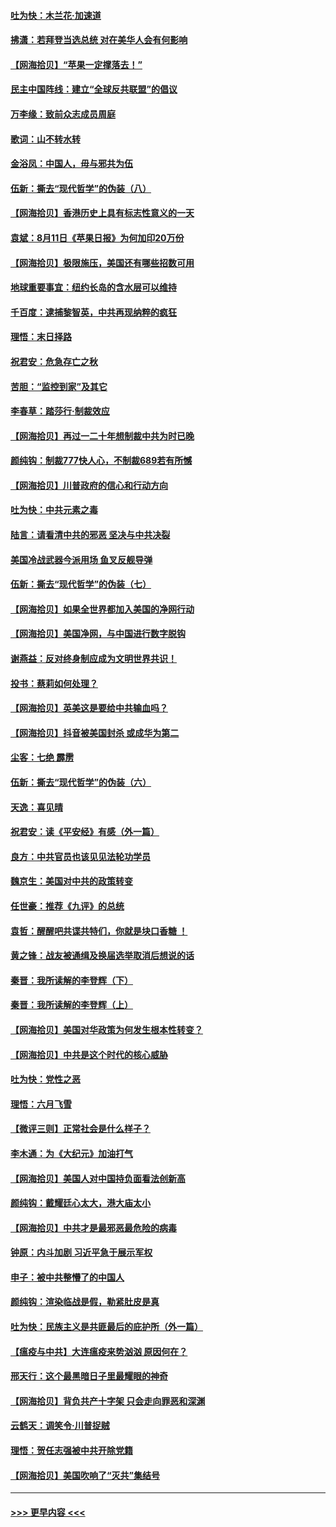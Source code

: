 #### [吐为快：木兰花‧加速道](../pages/nsc993/n12327366.md?t=08132251) 
#### [拂潇：若拜登当选总统 对在美华人会有何影响](../pages/nsc993/n12295996.md?t=08132251) 
#### [【网海拾贝】“苹果一定撑落去！”](../pages/nsc993/n12326784.md?t=08132251) 
#### [民主中国阵线：建立“全球反共联盟”的倡议](../pages/nsc993/n12324177.md?t=08132251) 
#### [万李缘：致前众志成员周庭](../pages/nsc993/n12324635.md?t=08132251) 
#### [歌词：山不转水转](../pages/nsc993/n12324599.md?t=08132251) 
#### [金浴凤：中国人，毋与邪共为伍](../pages/nsc993/n12324257.md?t=08132251) 
#### [伍新：撕去“现代哲学”的伪装（八）](../pages/nsc993/n12324188.md?t=08132251) 
#### [【网海拾贝】香港历史上具有标志性意义的一天](../pages/nsc993/n12324021.md?t=08132251) 
#### [袁斌：8月11日《苹果日报》为何加印20万份](../pages/nsc993/n12323955.md?t=08132251) 
#### [【网海拾贝】极限施压，美国还有哪些招数可用](../pages/nsc993/n12322512.md?t=08132251) 
#### [地球重要事宜：纽约长岛的含水层可以维持](../pages/nsc993/n12321844.md?t=08132251) 
#### [千百度：逮捕黎智英，中共再现纳粹的疯狂](../pages/nsc993/n12321777.md?t=08132251) 
#### [理悟：末日择路](../pages/nsc993/n12320812.md?t=08132251) 
#### [祝君安：危急存亡之秋](../pages/nsc993/n12320795.md?t=08132251) 
#### [苦胆：“监控到家”及其它](../pages/nsc993/n12320751.md?t=08132251) 
#### [李春草：踏莎行·制裁效应](../pages/nsc993/n12318290.md?t=08132251) 
#### [【网海拾贝】再过一二十年想制裁中共为时已晚](../pages/nsc993/n12318195.md?t=08132251) 
#### [颜纯钩：制裁777快人心，不制裁689若有所憾](../pages/nsc993/n12316912.md?t=08132251) 
#### [【网海拾贝】川普政府的信心和行动方向](../pages/nsc993/n12316673.md?t=08132251) 
#### [吐为快：中共元素之毒](../pages/nsc993/n12316547.md?t=08132251) 
#### [陆言：请看清中共的邪恶 坚决与中共决裂](../pages/nsc993/n12315784.md?t=08132251) 
#### [美国冷战武器今派用场 鱼叉反舰导弹](../pages/nsc993/n12316258.md?t=08132251) 
#### [伍新：撕去“现代哲学”的伪装（七）](../pages/nsc993/n12315846.md?t=08132251) 
#### [【网海拾贝】如果全世界都加入美国的净网行动](../pages/nsc993/n12315588.md?t=08132251) 
#### [【网海拾贝】美国净网，与中国进行数字脱钩](../pages/nsc993/n12312813.md?t=08132251) 
#### [谢燕益：反对终身制应成为文明世界共识！](../pages/nsc993/n12310465.md?t=08132251) 
#### [投书：蔡莉如何处理？](../pages/nsc993/n12310224.md?t=08132251) 
#### [【网海拾贝】英美这是要给中共输血吗？](../pages/nsc993/n12307646.md?t=08132251) 
#### [【网海拾贝】抖音被美国封杀 或成华为第二](../pages/nsc993/n12305277.md?t=08132251) 
#### [尘客：七绝 霹雳](../pages/nsc993/n12304053.md?t=08132251) 
#### [伍新：撕去“现代哲学”的伪装（六）](../pages/nsc993/n12303243.md?t=08132251) 
#### [天逸：喜见晴](../pages/nsc993/n12303226.md?t=08132251) 
#### [祝君安：读《平安经》有感（外一篇）](../pages/nsc993/n12303170.md?t=08132251) 
#### [良方：中共官员也该见见法轮功学员](../pages/nsc993/n12302985.md?t=08132251) 
#### [魏京生：美国对中共的政策转变](../pages/nsc993/n12302929.md?t=08132251) 
#### [任世豪：推荐《九评》的总统](../pages/nsc993/n12302838.md?t=08132251) 
#### [袁哲：醒醒吧共谍共特们，你就是块口香糖 ！](../pages/nsc993/n12302678.md?t=08132251) 
#### [黄之锋：战友被通缉及换届选举取消后想说的话](../pages/nsc993/n12302681.md?t=08132251) 
#### [秦晋：我所读解的李登辉（下）](../pages/nsc993/n12302171.md?t=08132251) 
#### [秦晋：我所读解的李登辉（上）](../pages/nsc993/n12301979.md?t=08132251) 
#### [【网海拾贝】美国对华政策为何发生根本性转变？](../pages/nsc993/n12302091.md?t=08132251) 
#### [【网海拾贝】中共是这个时代的核心威胁](../pages/nsc993/n12300541.md?t=08132251) 
#### [吐为快：党性之恶](../pages/nsc993/n12300263.md?t=08132251) 
#### [理悟：六月飞雪](../pages/nsc993/n12300243.md?t=08132251) 
#### [【微评三则】正常社会是什么样子？](../pages/nsc993/n12300228.md?t=08132251) 
#### [李木通：为《大纪元》加油打气](../pages/nsc993/n12280363.md?t=08132251) 
#### [【网海拾贝】美国人对中国持负面看法创新高](../pages/nsc993/n12298720.md?t=08132251) 
#### [颜纯钩：戴耀廷心太大，港大庙太小](../pages/nsc993/n12297682.md?t=08132251) 
#### [【网海拾贝】中共才是最邪恶最危险的病毒](../pages/nsc993/n12296470.md?t=08132251) 
#### [钟原：内斗加剧 习近平急于展示军权](../pages/nsc993/n12292544.md?t=08132251) 
#### [申子：被中共整懵了的中国人](../pages/nsc993/n12291389.md?t=08132251) 
#### [颜纯钩：渲染临战是假，勒紧肚皮是真](../pages/nsc993/n12290945.md?t=08132251) 
#### [吐为快：民族主义是共匪最后的庇护所（外一篇）](../pages/nsc993/n12290887.md?t=08132251) 
#### [【瘟疫与中共】大连瘟疫来势汹汹 原因何在？](../pages/nsc993/n12287474.md?t=08132251) 
#### [邢天行：这个最黑暗日子里最耀眼的神奇](../pages/nsc993/n12289882.md?t=08132251) 
#### [【网海拾贝】背负共产十字架 只会走向罪恶和深渊](../pages/nsc993/n12288290.md?t=08132251) 
#### [云鹤天：调笑令·川普捉贼](../pages/nsc993/n12285672.md?t=08132251) 
#### [理悟：贺任志强被中共开除党籍](../pages/nsc993/n12285597.md?t=08132251) 
#### [【网海拾贝】美国吹响了“灭共”集结号](../pages/nsc993/n12284522.md?t=08132251) 

----
#### [ >>> 更早内容 <<< ](../indexes/nsc993-earlier.md)
